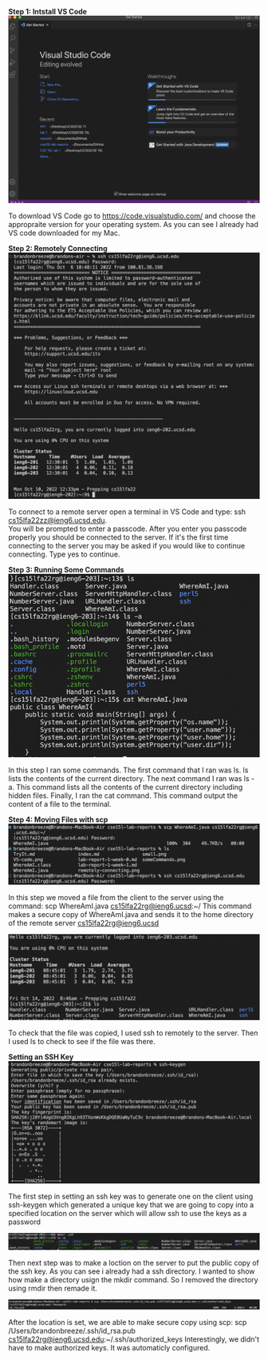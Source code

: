 **Step 1: Intstall VS Code**
![Image0](/VS-code.png)

To download VS Code go to https://code.visualstudio.com/ and choose the appropraite version for your operating system.
As you can see I already had VS code downloaded for my Mac.

**Step 2: Remotely Connecting**
![Image1](/remotely-connecting.png)

To connect to a remote server open a terminal in VS Code and type: 
ssh cs15lfa22zz@ieng6.ucsd.edu.  
You will be prompted to enter a passcode.  After you enter you passcode properly you should be connected to the server.  If it's the first time connecting to the server you may be asked if you would like to continue connecting.  Type yes to continue.

**Step 3: Running Some Commands**
![Image2](/someCommands.png)

In this step I ran some commands. The first command that I ran was ls. ls lists the contents of the current directory.  The next command I ran was ls -a. This command lists all the contents of the current directory including hidden files.  Finally, I ran the cat command. This command output the content of a file to the terminal.

**Step 4: Moving Files with scp**
![Image3](/scp1.png)

In this step we moved a file from the client to the server using the command: 
scp WhereAmI.java cs15lfa22rg@ieng6.ucsd:~/
This command makes a secure copy of WhereAmI.java and sends it to the home directory of the remote server cs15lfa22rg@ieng6.ucsd

![Image4](/scp2.png)

To check that the file was copied, I used ssh to remotely to the server.  Then I used ls to check to see if the file was there.

**Setting an SSH Key**
![Image5](/keygen.png)

The first step in setting an ssh key was to generate one on the client using ssh-keygen which generated a unique key that we are going to copy into a specified location on the server which will allow ssh to use the keys as a password

![Image6](/mkdir.png)

Then next step was to make a loction on the server to put the public copy of the ssh key. As you can see i already had a ssh directory. I wanted to show how make a directory usign the mkdir command. So I removed the directory using rmdir then remade it.

![Image7](/scp-sshkey.png)

After the location is set, we are able to make secure copy using scp:
scp /Users/brandonbreeze/.ssh/id_rsa.pub cs15lfa22rg@ieng6.ucsd.edu:~/.ssh/authorized_keys
Interestingly, we didn't have to make authorized keys. It was automaticly configured.
